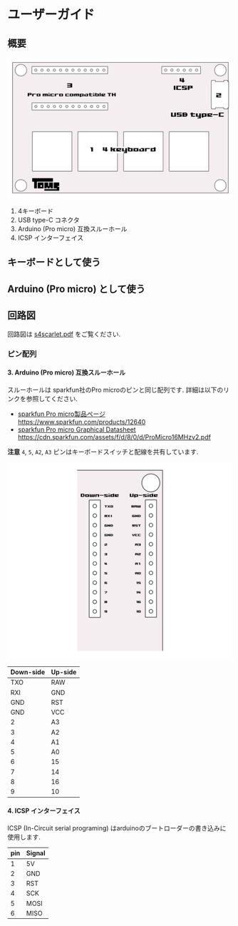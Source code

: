 # ユーザーガイド

## 概要

![overview](./overview.svg)

1. 4キーボード
2. USB type-C コネクタ
3. Arduino (Pro micro) 互換スルーホール
4. ICSP インターフェイス

## キーボードとして使う

## Arduino (Pro micro) として使う

## 回路図

回路図は [s4scarlet.pdf](../pcb/s4scarlet.pdf) をご覧ください.

### ピン配列

#### 3. Arduino (Pro micro) 互換スルーホール

スルーホールは sparkfun社のPro microのピンと同じ配列です. 詳細は以下のリンクを参照してください.

- [sparkfun Pro micro製品ページ](https://www.sparkfun.com/products/12640)
    https://www.sparkfun.com/products/12640
- [sparkfun Pro micro Graphical Datasheet](https://cdn.sparkfun.com/assets/f/d/8/0/d/ProMicro16MHzv2.pdf)
    https://cdn.sparkfun.com/assets/f/d/8/0/d/ProMicro16MHzv2.pdf

**注意** `4`, `5`, `A2`, `A3` ピンはキーボードスイッチと配線を共有しています.

![Pro micro compatible pin assign](./pin_assign_promicro.svg)

| Down-side | Up-side |
| --------- | ------- |
| TXO       | RAW     |
| RXI       | GND     |
| GND       | RST     |
| GND       | VCC     |
| 2         | A3      |
| 3         | A2      |
| 4         | A1      |
| 5         | A0      |
| 6         | 15      |
| 7         | 14      |
| 8         | 16      |
| 9         | 10      |

#### 4. ICSP インターフェイス

ICSP (In-Circuit serial programing) はarduinoのブートローダーの書き込みに使用します.

| pin  | Signal |
| ---- | ------ |
| 1    | 5V     |
| 2    | GND    |
| 3    | RST    |
| 4    | SCK    |
| 5    | MOSI   |
| 6    | MISO   |

## 


